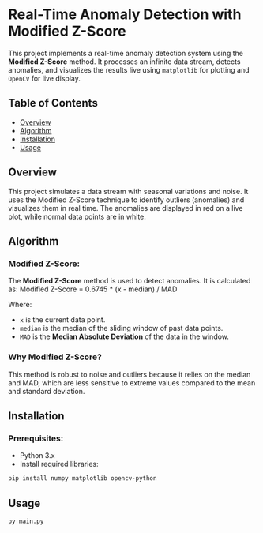 # Real-Time Anomaly Detection with Modified Z-Score

This project implements a real-time anomaly detection system using the **Modified Z-Score** method. It processes an infinite data stream, detects anomalies, and visualizes the results live using `matplotlib` for plotting and `OpenCV` for live display.

## Table of Contents
- [Overview](#overview)
- [Algorithm](#algorithm)
- [Installation](#installation)
- [Usage](#usage)

## Overview
This project simulates a data stream with seasonal variations and noise. It uses the Modified Z-Score technique to identify outliers (anomalies) and visualizes them in real time. The anomalies are displayed in red on a live plot, while normal data points are in white.

## Algorithm

### Modified Z-Score:
The **Modified Z-Score** method is used to detect anomalies. It is calculated as:
Modified Z-Score = 0.6745 * (x - median) / MAD

Where:
- `x` is the current data point.
- `median` is the median of the sliding window of past data points.
- `MAD` is the **Median Absolute Deviation** of the data in the window.

### Why Modified Z-Score?
This method is robust to noise and outliers because it relies on the median and MAD, which are less sensitive to extreme values compared to the mean and standard deviation.

## Installation

### Prerequisites:
- Python 3.x
- Install required libraries:

```bash
pip install numpy matplotlib opencv-python
```

## Usage

```bash
py main.py
```

